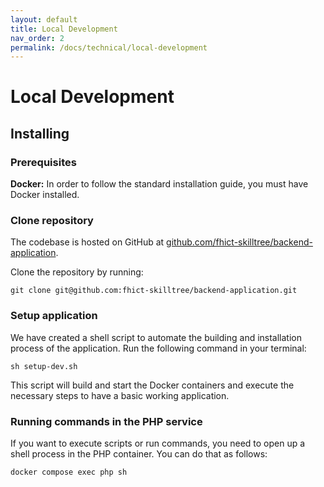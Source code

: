 ```yaml
---
layout: default
title: Local Development
nav_order: 2
permalink: /docs/technical/local-development
---
```


# Local Development

## Installing

### Prerequisites

**Docker:** In order to follow the standard installation guide, you must have Docker installed.

### Clone repository
The codebase is hosted on GitHub at [github.com/fhict-skilltree/backend-application](https://github.com/fhict-skilltree/backend-application).

Clone the repository by running:

```shell
git clone git@github.com:fhict-skilltree/backend-application.git
```

### Setup application

We have created a shell script to automate the building and installation process of the application. Run the following command in your terminal:

```shell
sh setup-dev.sh
```

This script will build and start the Docker containers and execute the necessary steps to have a basic working application.

### Running commands in the PHP service

If you want to execute scripts or run commands, you need to open up a shell process in the PHP container. You can do that as follows:

```shell
docker compose exec php sh
```
